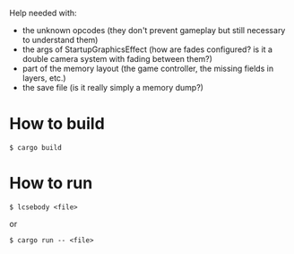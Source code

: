 Help needed with:
* the unknown opcodes (they don't prevent gameplay but still necessary to understand them)
* the args of StartupGraphicsEffect (how are fades configured? is it a double camera system with fading between them?)
* part of the memory layout (the game controller, the missing fields in layers, etc.)
* the save file (is it really simply a memory dump?)

How to build
============

```
$ cargo build
```

How to run
==========

```
$ lcsebody <file>
```
or
```
$ cargo run -- <file>
```
